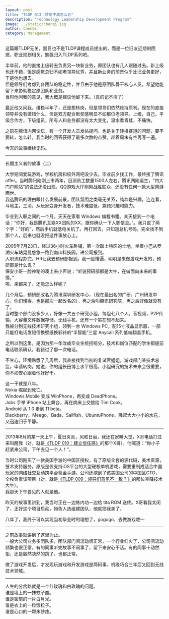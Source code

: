 ```yaml
---
layout: post
title: "TLDP 013：转岗不成怎么办"
description: "Technology Leadership Development Program"
image: ../static/chenqi.jpg
author: ChenQi
category: Management
---
```


这篇跟TLDP无关，题目也不是TLDP课程成员提出的，而是一位旧友近期的困惑，职业规划相关，勉强归入TLDP系列吧。

半年前，他的直接上级转去负责另一块新业务，原团队也有几人跟随过去。新上级也还不错，但是感觉总归不如老领导优秀，并且新业务的前景似乎比旧业务更好，于是他也想去。  
但是领导们考虑到各团队的稳定性，并且由于他是原团队骨干核心人员，希望他能留下来协助稳定原团队和业务。  
当时他问我的意见，我大概是建议他留下来。（真的记不清了）  

最近他又问我，维稳半年了，还是想转岗，但是领导们依然维持原判。现在的直接领导并没有做错什么，但是双方配合默契感明显不如那位老领导。上级，自己，平级合作方，下级组员，所有人和业务都没有太大变化，温水煮青蛙，不痛快。

之前在腾讯内网论坛，有一个开发人员发帖提问，也是关于转换赛道的问题，要不要转，怎么转。我当时的回答获得了最多次数的点赞。趁着周末有空再写一遍。

今天的故事继续无码。

--------
长期主义者的故事（二）

大学期间爱玩游戏，学校机房和校外网吧没少去，毕业前夕找工作，最终接了腾讯offer。当时腾讯刚刚上市两年，目测员工数量1500人左右，腾讯网刚诞生，“四大门户网站”的说法还没出现，QQ游戏大厅刚刚战胜联众，还没有任何一款大型网游面世。  
我选腾讯的理由跟什么发展前景，团队氛围之类毫无关系，纯粹是兴趣。连连看，斗地主，三消，从玩家变身开发者，技术难度低，兼顾兴趣和能力。

毕业到入职之间的一个月，天天在家看 Windows 编程书籍。某天接到一个电话：“你好，我是腾讯互娱XX团队的XX，跟你确认一下入职信息。”。我只说了两个字：“好的”，然后手机就低电关机了。再打回去，只知道总机号码，完全找不到那个人，后来也就没把这件事放心上。

2005年7月23日，经过36小时火车卧铺，第一次踏上特区的土地，坐着小巴从罗湖火车站晃晃悠悠一路到南山科技园，进公司报到。  
入职流程办完，HR让我去预研部报到。我一脸懵逼，明明是来做游戏开发的，预研部是什么鬼？  
保安小哥一脸神秘的凑上来小声说：“听说预研部都是大牛，在做面向未来的事情。”  
唉，来都来了，还能怎么样呢？  

几个月后，预研部改名为腾讯深圳研发中心，（现在最出名的广研，广州研发中心，你们懂得，也是那次一起改名的），再之后叫腾讯研究院，再之后好像就没有了。  
当时整个部门没多少人，好像一共五个研究小组，每组七八个人。音视频，P2P传输，大容量文件数据存储，无线手机，还有一个实在想不起来。  
我被分到无线技术研究小组，领到一台 Windows PC，配15寸液晶显示器，一部只能打电话发短信换壁纸换彩铃的“半智能”三星 Anycall 系列低端翻盖手机。

之所以到这里，是因为那一年改成毕业生统招统分，技术和岗位匹配的学生都提前电话联系确认，我错过了那一次电话。  

不甘心，环境熟悉了几周后，我直接找到当初的复试官姐姐，游戏部门某技术总监，申请转岗。她说，你的组长田博士水平很高，小组研究的技术未来会很重要，你不如安心跟着他好好干。

这一干就是八年。  
Nokia 崛起到死亡。  
Windows Mobile 变成 WinPhone，再变成 DeadPhone。  
Jobs 手举 iPhone 站上舞台，再在病床上交接给 Tim Cook。  
Android 从 1.0 走到 11 beta。  
Blackberry，Meego，Bada，Sailfish，UbuntuPhone，溅起大大小小的水花，又迅速归于平静。  

--------

2013年8月的某一天上午，夏日炎炎，风和日丽，我还在家睡大觉，X哥电话打过来叫醒我（对，就是[《TLDP 010：建立信任感》](../how-to-build-trust/)的那个X哥），他喊道：“你小子赶紧来公司，下午去见一个人！”。  

当时公司刚买了一款美国手游的中国区授权，有了原版全套的源代码，美术资源，技术支持服务。原版是仅支持iOS平台的大型硬核单机游戏，需要重制成适合中国玩家的网络社交互动跨平台氪金手游。公司还挖到了该美国公司的中国区CTO，全权负责该项目（对，就是[《TLDP 009：领导们意见不一致？》](../multi-party-dispute/)的那位空降技术大牛）。  
我那天下午要见的人就是他。  

昨天的故事里讲到，我当时正在一边练内功一边给 tita ROM 送终。X哥看我太闲了，正好这个项目启动，物色人选组建团队，他就把我卖了。  

八年了，我终于可以实现当初毕业时的理想了，gogogo，去做游戏喽～

--------
之前故事就讲到了这里为止。  
一般大公司业务多团队多，团队部门间流动很正常，一个行业红火了，公司间流动频繁也很正常。有的同事听完故事不闹事了，留下来安心干活。有的同事十动然拒，还是毅然决然的跳了。也都正常。

做了游戏开发后，才发现玩游戏和开发游戏是两码事。机缘巧合三年后又回到无线技术领域。  

--------
人生的分岔路就是一个红玫瑰和白玫瑰的问题。  
谁是墙上的一抹蚊子血。  
谁是窗前的一片白月光。  
谁是衣上的一粒饭粒子。  
谁是心口的一颗朱砂痣。
